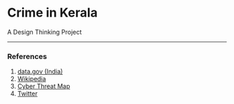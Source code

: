 # Crime in Kerala
A Design Thinking Project


---  

### References  

1. [data.gov (India)]([https://data.gov.in/](https://data.gov.in/search?title=crime%20in%20kerala))  
2. [Wikipedia](https://en.wikipedia.org/wiki/List_of_states_and_union_territories_of_India_by_crime_rate)  
3. [Cyber Threat Map](https://threatmap.checkpoint.com/)  
4. [Twitter](uniqueCols)  
